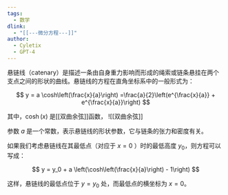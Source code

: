 ```yaml
---
tags:
  - 数学
dlink:
  - "[[---微分方程---]]"
author:
  - Cyletix
  - GPT-4
---
```

悬链线（catenary）是描述一条由自身重力影响而形成的绳索或链条悬挂在两个支点之间的形状的曲线。悬链线的方程在直角坐标系中的一般形式为：

$$
y = a \cosh\left(\frac{x}{a}\right) =\frac{a}{2}\left(e^{\frac{x}{a}} + e^{\frac{x}{a}}\right)
$$

其中，$\cosh(x)$ 是[[双曲余弦]]函数，
![[双曲余弦]]

参数 $a$ 是一个常数，表示悬链线的形状参数，它与链条的张力和密度有关。

如果我们考虑悬链线在其最低点（对应于 $x = 0$ ）时的最低高度 $y_0$，则方程可以写成：

$$
y = y_0 + a \left(\cosh\left(\frac{x}{a}\right) - 1\right)
$$

这样，悬链线的最低点位于 $y = y_0$ 处，而最低点的横坐标为 $x = 0$。
